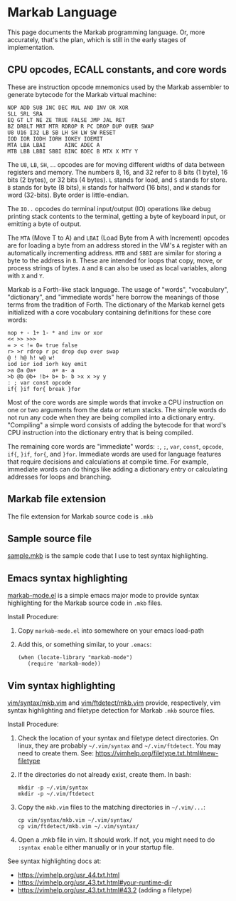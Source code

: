 <!-- Copyright (c) 2022 Sam Blenny -->
<!-- SPDX-License-Identifier: MIT -->

# Markab Language

This page documents the Markab programming language. Or, more accurately,
that's the plan, which is still in the early stages of implementation.


## CPU opcodes, ECALL constants, and core words

These are instruction opcode mnemonics used by the Markab assembler to generate
bytecode for the Markab virtual machine:

```
NOP ADD SUB INC DEC MUL AND INV OR XOR
SLL SRL SRA
EQ GT LT NE ZE TRUE FALSE JMP JAL RET
BZ DRBLT MRT MTR RDROP R PC DROP DUP OVER SWAP
U8 U16 I32 LB SB LH SH LW SW RESET
IOD IOR IODH IORH IOKEY IOEMIT
MTA LBA LBAI      AINC ADEC A
MTB LBB LBBI SBBI BINC BDEC B MTX X MTY Y
```

The `U8`, `LB`, `SH`, ... opcodes are for moving different widths of data
between registers and memory. The numbers 8, 16, and 32 refer to 8 bits (1
byte), 16 bits (2 bytes), or 32 bits (4 bytes). `L` stands for load, and `S`
stands for store. `B` stands for byte (8 bits), `H` stands for halfword (16
bits), and `W` stands for word (32-bits). Byte order is little-endian.

The `IO..` opcodes do terminal input/output (IO) operations like debug printing
stack contents to the terminal, getting a byte of keyboard input, or emitting a
byte of output.

The `MTA` (Move T to A) and `LBAI` (Load Byte from A with Increment) opcodes
are for loading a byte from an address stored in the VM's `A` register with an
automatically incrementing address. `MTB` and `SBBI` are similar for storing a
byte to the address in `B`. These are intended for loops that copy, move, or
process strings of bytes. `A` and `B` can also be used as local variables,
along with `X` and `Y`.

Markab is a Forth-like stack language. The usage of "words", "vocabulary",
"dictionary", and "immediate words" here borrow the meanings of those terms from
the tradition of Forth. The dictionary of the Markab kernel gets initialized
with a core vocabulary containing definitions for these core words:

```
nop + - 1+ 1- * and inv or xor
<< >> >>>
= > < != 0= true false
r> >r rdrop r pc drop dup over swap
@ ! h@ h! w@ w!
iod ior iod iorh key emit
>a @a @a+     a+ a- a
>b @b @b+ !b+ b+ b- b >x x >y y
: ; var const opcode
if{ }if for{ break }for
```

Most of the core words are simple words that invoke a CPU instruction on one or
two arguments from the data or return stacks. The simple words do not run any
code when they are being compiled into a dictionary entry. "Compiling" a simple
word consists of adding the bytecode for that word's CPU instruction into the
dictionary entry that is being compiled.

The remaining core words are "immediate" words: `:`, `;`, `var`, `const`,
`opcode`, `if{`, `}if`, `for{`, and `}for`. Immediate words are used for
language features that require decisions and calculations at compile time. For
example, immediate words can do things like adding a dictionary entry or
calculating addresses for loops and branching.


## Markab file extension

The file extension for Markab source code is `.mkb`


## Sample source file

[sample.mkb](sample.mkb) is the sample code that I use to test syntax
highlighting.


## Emacs syntax highlighting

[markab-mode.el](markab-mode.el) is a simple emacs major mode to provide syntax
highlighting for the Markab source code in `.mkb` files.

Install Procedure:

1. Copy `markab-mode.el` into somewhere on your emacs load-path

2. Add this, or something similar, to your `.emacs`:
   ```
   (when (locate-library "markab-mode")
      (require 'markab-mode))
   ```


## Vim syntax highlighting

[vim/syntax/mkb.vim](vim/syntax/mkb.vim) and
[vim/ftdetect/mkb.vim](vim/ftdetect/mkb.vim) provide, respectively, vim syntax
highlighting and filetype detection for Markab `.mkb` source files.

Install Procedure:

1. Check the location of your syntax and filetype detect directories. On linux,
   they are probably `~/.vim/syntax` and `~/.vim/ftdetect`. You may need to
   create them. See: https://vimhelp.org/filetype.txt.html#new-filetype

2. If the directories do not already exist, create them. In bash:
   ```
   mkdir -p ~/.vim/syntax
   mkdir -p ~/.vim/ftdetect
   ```

3. Copy the `mkb.vim` files to the matching directories in `~/.vim/...`:
   ```
   cp vim/syntax/mkb.vim ~/.vim/syntax/
   cp vim/ftdetect/mkb.vim ~/.vim/syntax/
   ```

4. Open a .mkb file in vim. It should work. If not, you might need to do
   `:syntax enable` either manually or in your startup file.

See syntax highlighting docs at:
- https://vimhelp.org/usr_44.txt.html
- https://vimhelp.org/usr_43.txt.html#your-runtime-dir
- https://vimhelp.org/usr_43.txt.html#43.2  (adding a filetype)
